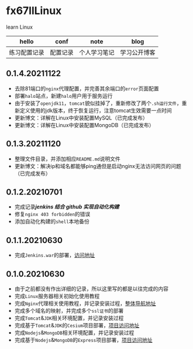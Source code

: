 # fx67llLinux
learn Linux

|  hello   | conf  |  note   | blog  |
|  :----:  | :----:  |  :----:  | :----:  |
| 练习配置记录  | 配置记录 | 个人学习笔记  | 学习公开博客 |

## 0.1.4.20211122
* 去除81端口的`nginx`代理配置，并完善其余端口的`error`页面配置  
* 部署`halo`站点，新建`halo`用户用于服务运行  
* 由于安装了`openjdk11`，`tomcat`貌似挂掉了，重新修改了两个`.sh运行文件`，重新定义使用的jdk版本，终于恢复运行，注意tomcat生效需要一点时间  
* 更新博文：详解在Linux中安装配置MySQL（已完成发布）  
* 更新博文：详解在Linux中安装配置MongoDB（已完成发布）

## 0.1.3.20211120
* 整理文件目录，并添加相应`README.md`说明文件  
* 更新博文：解决ip和域名都能够ping通但是启动nginx无法访问网页的问题（已完成发布）  

## 0.1.2.20210701
* 完成记录***jenkins 结合 github 实现自动化构建***  
* 修复`nginx 403 forbidden`的错误  
* 添加自动化构建的`shell`本地备份  

## 0.1.1.20210630
* 完成`Jenkins.war`的部署，[访问地址](http://test.fx67ll.com/jenkins)

## 0.1.0.20210630
* 由于之前都没有作出详细的记录，所以这里写的都是以往完成的内容  
* 完成`Linux`服务器相关初始化使用教程
* 完成`Nginx`代理相关使用教程，并记录安装过程，[整体导航地址](https://fx67ll.xyz)  
* 完成多个域名的映射，并完成多个`ssl证书`的部署  
* 完成`Tomcat`&`JDK`相关环境配置，并记录安装过程  
* 完成基于`Tomcat`&`JDK`的`Cesium`项目部署，[项目访问地址](http://zichengc.com)  
* 完成`Nodejs`&`MongoDB`相关环境配置，并记录安装过程  
* 完成基于`Nodejs`&`MongoDB`的`Express`项目部署，[项目访问地址](http://node.fx67ll.com)  